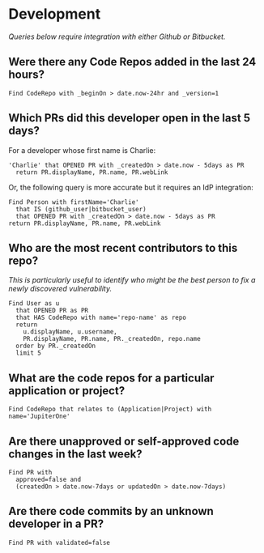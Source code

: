 # Development

_Queries below require integration with either Github or Bitbucket._

## Were there any Code Repos added in the last 24 hours?

```j1ql
Find CodeRepo with _beginOn > date.now-24hr and _version=1
```

## Which PRs did this developer open in the last 5 days?

For a developer whose first name is Charlie:

```j1ql
'Charlie' that OPENED PR with _createdOn > date.now - 5days as PR
  return PR.displayName, PR.name, PR.webLink
```

Or, the following query is more accurate but it requires an IdP integration:

```j1ql
Find Person with firstName='Charlie'
  that IS (github_user|bitbucket_user)
  that OPENED PR with _createdOn > date.now - 5days as PR
return PR.displayName, PR.name, PR.webLink
```

## Who are the most recent contributors to this repo?

_This is particularly useful to identify who might be the best person to fix a
newly discovered vulnerability._

```j1ql
Find User as u
  that OPENED PR as PR
  that HAS CodeRepo with name='repo-name' as repo
  return
    u.displayName, u.username,
    PR.displayName, PR.name, PR._createdOn, repo.name
  order by PR._createdOn
  limit 5
```

## What are the code repos for a particular application or project?

```j1ql
Find CodeRepo that relates to (Application|Project) with name='JupiterOne'
```

## Are there unapproved or self-approved code changes in the last week?

```j1ql
Find PR with
  approved=false and
  (createdOn > date.now-7days or updatedOn > date.now-7days)
```

## Are there code commits by an unknown developer in a PR?

```j1ql
Find PR with validated=false
```
